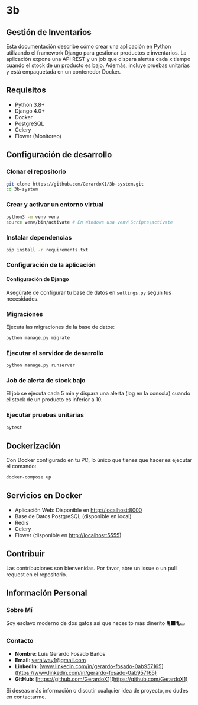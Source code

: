 
# 3b

## Gestión de Inventarios
Esta documentación describe cómo crear una aplicación en Python utilizando el framework Django para gestionar productos e inventarios. La aplicación expone una API REST y un job que dispara alertas cada x tiempo cuando el stock de un producto es bajo. Además, incluye pruebas unitarias y está empaquetada en un contenedor Docker.

## Requisitos
- Python 3.8+
- Django 4.0+
- Docker
- PostgreSQL
- Celery
- Flower (Monitoreo)

## Configuración de desarrollo

### Clonar el repositorio
```bash
git clone https://github.com/GerardoX1/3b-system.git
cd 3b-system
```

### Crear y activar un entorno virtual
```bash
python3 -m venv venv
source venv/bin/activate # En Windows usa venv\Scripts\activate
```

### Instalar dependencias
```bash
pip install -r requirements.txt
```

### Configuración de la aplicación
#### Configuración de Django
Asegúrate de configurar tu base de datos en `settings.py` según tus necesidades.

### Migraciones
Ejecuta las migraciones de la base de datos:
```bash
python manage.py migrate
```

### Ejecutar el servidor de desarrollo
```bash
python manage.py runserver
```

### Job de alerta de stock bajo
El job se ejecuta cada 5 min y dispara una alerta (log en la consola) cuando el stock de un producto es inferior a 10.

### Ejecutar pruebas unitarias
```bash
pytest
```

## Dockerización
Con Docker configurado en tu PC, lo único que tienes que hacer es ejecutar el comando:
```bash
docker-compose up
```

## Servicios en Docker
- Aplicación Web: Disponible en [http://localhost:8000](http://localhost:8000)
- Base de Datos PostgreSQL (disponible en local)
- Redis
- Celery
- Flower (disponible en [http://localhost:5555](http://localhost:5555))

## Contribuir
Las contribuciones son bienvenidas. Por favor, abre un issue o un pull request en el repositorio.

## Información Personal
### Sobre Mí
Soy esclavo moderno de dos gatos asi que necesito más dinerito 🐈‍⬛🐈💵

### Contacto
- **Nombre**: Luis Gerardo Fosado Baños
- **Email**: [yeralway1@gmail.com](mailto:yeralway1@gmail.com)
- **LinkedIn**: [www.linkedin.com/in/gerardo-fosado-0ab957165](https://www.linkedin.com/in/gerardo-fosado-0ab957165)
- **GitHub**: [https://github.com/GerardoX1](https://github.com/GerardoX1)

Si deseas más información o discutir cualquier idea de proyecto, no dudes en contactarme.
